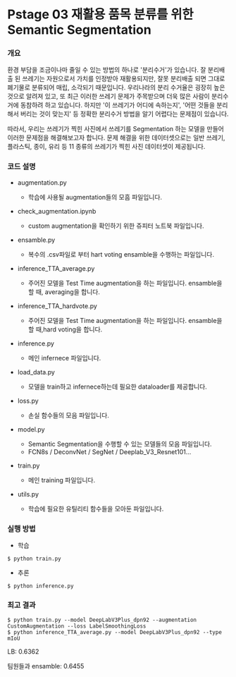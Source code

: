 # Pstage 03 재활용 품목 분류를 위한 Semantic Segmentation

### 개요
환경 부담을 조금이나마 줄일 수 있는 방법의 하나로 '분리수거'가 있습니다. 잘 분리배출 된 쓰레기는 자원으로서 가치를 인정받아 재활용되지만, 잘못 분리배출 되면 그대로 폐기물로 분류되어 매립, 소각되기 때문입니다. 우리나라의 분리 수거율은 굉장히 높은 것으로 알려져 있고, 또 최근 이러한 쓰레기 문제가 주목받으며 더욱 많은 사람이 분리수거에 동참하려 하고 있습니다. 하지만 '이 쓰레기가 어디에 속하는지', '어떤 것들을 분리해서 버리는 것이 맞는지' 등 정확한 분리수거 방법을 알기 어렵다는 문제점이 있습니다.

따라서, 우리는 쓰레기가 찍힌 사진에서 쓰레기를 Segmentation 하는 모델을 만들어 이러한 문제점을 해결해보고자 합니다. 문제 해결을 위한 데이터셋으로는 일반 쓰레기, 플라스틱, 종이, 유리 등 11 종류의 쓰레기가 찍힌 사진 데이터셋이 제공됩니다.

### 코드 설명
* augmentation.py
    * 학습에 사용될 augmentation들의 모흠 파일입니다. 

* check_augmentation.ipynb
    * custom augmentation을 확인하기 위한 쥬피터 노트북 파일입니다.

* ensamble.py
    * 복수의 .csv파일로 부터 hart voting ensamble을 수행하는 파일입니다.

* inference_TTA_average.py
    * 주어진 모델을 Test Time augmentation을 하는 파일입니다. ensamble을 할 때, averaging을 합니다.

* inference_TTA_hardvote.py
    * 주어진 모델을 Test Time augmentation을 하는 파일입니다. ensamble을 할 때,hard voting을 합니다.

* inference.py
    * 메인 infernece 파일입니다.

* load_data.py
    * 모델을 train하고 infernece하는데 필요한 dataloader를 제공합니다.

* loss.py
    * 손실 함수들의 모음 파일입니다.

* model.py
    * Semantic Segmentation을 수행할 수 있는 모델들의 모음 파일입니다.
    * FCN8s / DeconvNet / SegNet / Deeplab_V3_Resnet101...

* train.py
    * 메인 training 파일입니다.

* utils.py
    * 학습에 필요한 유틸리티 함수들을 모아둔 파일입니다.


### 실행 방법
* 학습
```console
$ python train.py
```

* 추론
```console
$ python inference.py
```

### 최고 결과
```console
$ python train.py --model DeepLabV3Plus_dpn92 --augmentation CustomAugmentation --loss LabelSmoothingLoss
$ python inference_TTA_average.py --model DeepLabV3Plus_dpn92 --type mIoU
```

LB: 0.6362

팀원들과 ensamble: 0.6455